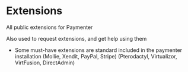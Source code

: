 # Extensions
All public extensions for Paymenter

Also used to request extensions, and get help using them


- Some must-have extensions are standard included in the paymenter installation (Mollie, Xendit, PayPal, Stripe) (Pterodactyl, Virtualizor, VirtFusion, DirectAdmin)


